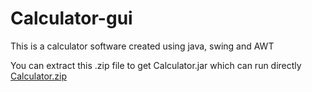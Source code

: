 # Calculator-gui
 This is a calculator software created using java, swing and AWT

You can extract this .zip file to get Calculator.jar which can run directly
[Calculator.zip](https://github.com/nsdahile/Calculator-gui/files/5636284/Calculator.zip)
